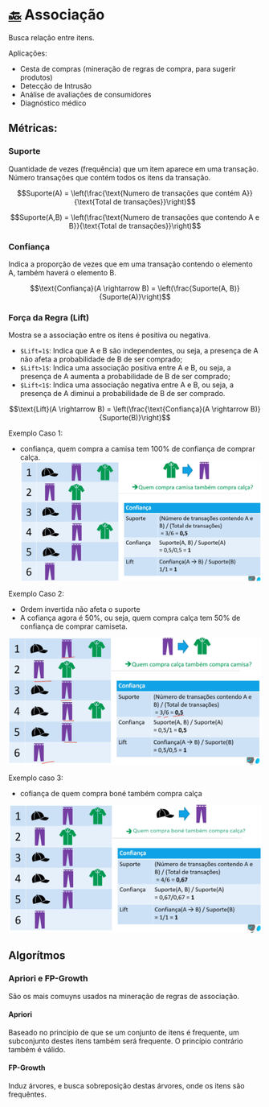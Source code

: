 # [🔙](../../README.md) Associação

Busca relação entre itens.

Aplicações:
- Cesta de compras (mineração de regras de compra, para sugerir produtos)
- Detecção de Intrusão
- Análise de avaliações de consumidores
- Diagnóstico médico

## Métricas:

### Suporte

Quantidade de vezes (frequência) que um item aparece em uma transação. Número transações que contém todos os itens da transação.

$$Suporte(A) = \left(\frac{\text{Numero de transações que contém A}}{\text{Total de transações}}\right)$$

$$Suporte(A,B) = \left(\frac{\text{Numero de transações que contendo A e B}}{\text{Total de transações}}\right)$$

### Confiança
Indica a proporção de vezes que em uma transação contendo o elemento A, também haverá o elemento B.

$$\text{Confiança}(A \rightarrow B) = \left(\frac{Suporte(A, B)}{Suporte(A)}\right)$$

### Força da Regra (Lift)
Mostra se a associação entre os itens é positiva ou negativa.


- `$Lift=1$`: Indica que A e B são independentes, ou seja, a presença de A não afeta a probabilidade de B de ser comprado;
- `$Lift>1$`: Indica uma associação positiva entre A e B, ou seja, a presença de A aumenta a probabilidade de B de ser comprado;
- `$Lift<1$`: Indica uma associação negativa entre A e B, ou seja, a presença de A diminui a probabilidade de B de ser comprado.

$$\text{Lift}(A \rightarrow B) = \left(\frac{\text{Confiança}(A \rightarrow B)}{Suporte(B)}\right)$$

Exemplo Caso 1:
- confiança, quem compra a camisa tem 100% de confiança de comprar calça.
![alt text](image.png)

Exemplo Caso 2:
- Ordem invertida não afeta o suporte
- A cofiança agora é 50%, ou seja, quem compra calça tem 50% de confiança de comprar camiseta.

![alt text](image-1.png)

Exemplo caso 3:
 - cofiança de quem compra boné também compra calça

![alt text](image-2.png)


## Algorítmos

### Apriori e FP-Growth

São os mais comuyns usados na mineração de regras de associação.

#### Apriori  
    
Baseado no princípio de que se um conjunto de itens é frequente, um subconjunto destes itens também será frequente. O princípio contrário também é válido.

#### FP-Growth

Induz árvores, e busca sobreposição destas árvores, onde os itens são frequêntes.
